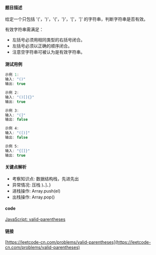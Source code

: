 #### 题目描述
给定一个只包括 '('，')'，'{'，'}'，'['，']' 的字符串，判断字符串是否有效。

有效字符串需满足：
- 左括号必须用相同类型的右括号闭合。
- 左括号必须以正确的顺序闭合。
- 注意空字符串可被认为是有效字符串。

#### 测试用例
```js
示例 1:
输入: "()"
输出: true

示例 2:
输入: "()[]{}"
输出: true

示例 3:
输入: "(]"
输出: false

示例 4:
输入: "([)]"
输出: false

示例 5:
输入: "{[]}"
输出: true
```

#### 关键点解析
- 考察知识点: 数据结构栈，先进先出
- 异常情况: 压栈 )、]、}
- 进栈操作: Array.push(el)
- 出栈操作: Array.pop()

#### code
[JavaScript: valid-parentheses](../code/JavaScript/valid-parentheses.js)

#### 链接
[https://leetcode-cn.com/problems/valid-parentheses](https://leetcode-cn.com/problems/valid-parentheses)
